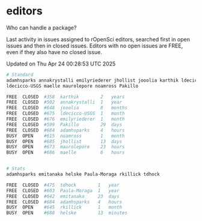 # editors

Who can handle a package?

Last activity in issues assigned to rOpenSci editors, searched first in open
issues and then in closed issues. Editors with no open issues are FREE, even if
they also have no closed issue.


Updated on Thu Apr 24 00:28:53 UTC 2025

```bash
# Standard
adamhsparks annakrystalli emilyriederer jhollist jooolia karthik ldecicco
ldecicco-USGS maelle maurolepore noamross Pakillo

FREE  CLOSED  #358  karthik        2   years
FREE  CLOSED  #502  annakrystalli  1   year
FREE  CLOSED  #648  jooolia        8   months
FREE  CLOSED  #675  ldecicco-USGS  1   month
FREE  CLOSED  #676  emilyriederer  1   month
FREE  CLOSED  #599  Pakillo        29  days
FREE  CLOSED  #684  adamhsparks    4   hours
BUSY  OPEN    #615  noamross       1   month
BUSY  OPEN    #685  jhollist       13  days
BUSY  OPEN    #673  maurolepore    23  hours
BUSY  OPEN    #686  maelle         6   hours


# Stats
adamhsparks emitanaka helske Paula-Moraga rkillick tdhock

FREE  CLOSED  #475  tdhock        1   year
FREE  CLOSED  #603  Paula-Moraga  1   year
FREE  CLOSED  #642  emitanaka     23  days
FREE  CLOSED  #684  adamhsparks   4   hours
BUSY  OPEN    #645  rkillick      1   month
BUSY  OPEN    #688  helske        13  minutes
```
